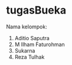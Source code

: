 # tugasBueka
Nama kelompok:
<ol>
  <li>Aditio Saputra</li>
  <li>M Ilham Faturohman</li>
  <li>Sukarna</li>
  <li>Reza Tulhak</li>
</ol>
